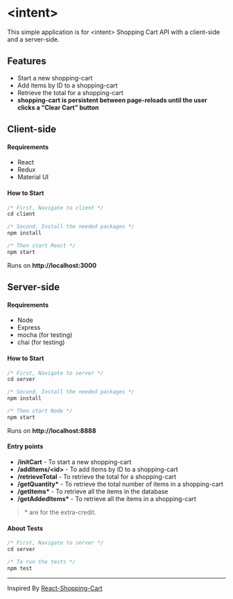 # \<intent\>

This simple application is for \<intent\> Shopping Cart API with a client-side and a server-side.

## Features

* Start a new shopping-cart
* Add items by ID to a shopping-cart
* Retrieve the total for a shopping-cart
* **shopping-cart is persistent between page-reloads until the user clicks a “Clear Cart” button**

## Client-side

#### Requirements

* React
* Redux
* Material UI


#### How to Start

```javascript
/* First, Navigate to client */
cd client

/* Second, Install the needed packages */
npm install

/* Then start React */
npm start
```

Runs on **http://localhost:3000**

## Server-side

#### Requirements

* Node
* Express
* mocha (for testing)
* chai (for testing)


#### How to Start

```javascript
/* First, Navigate to server */
cd server

/* Second, Install the needed packages */
npm install

/* Then start Node */
npm start
```

Runs on **http://localhost:8888**

#### Entry points

* **/initCart** - To start a new shopping-cart
* **/addItems/\<id\>** - To add items by ID to a shopping-cart
* **/retrieveTotal** - To retrieve the total for a shopping-cart
* **/getQuantity\*** - To retrieve the total number of items in a shopping-cart
* **/getItems\*** - To retrieve all the items in the database
* **/getAddedItems\*** - To retrieve all the items in a shopping-cart

> \* are for the extra-credit.

#### About Tests

```javascript
/* First, Navigate to server */
cd server

/* To run the tests */
npm test
```

---
Inspired By [React-Shopping-Cart](https://github.com/AyaBellazreg/React-Shopping-Cart/tree/master/Shopping-Cart)